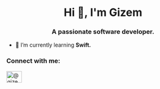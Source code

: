 <h1 align="center">Hi 👋, I'm Gizem</h1>
<h3 align="center">A passionate software developer.</h3>


- 🌱 I’m currently learning **Swift.**

<h3 align="left">Connect with me:</h3>
<p align="left">
<a href="https://medium.com/@gizemyuksel" target="blank"><img align="center" src="https://raw.githubusercontent.com/rahuldkjain/github-profile-readme-generator/master/src/images/icons/Social/medium.svg" alt="@gizemyuksel" height="30" width="40" /></a>
</p> 




